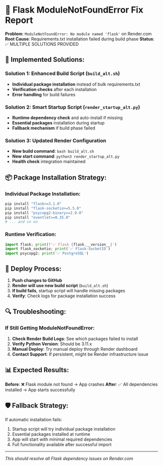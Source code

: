 # 🚨 Flask ModuleNotFoundError Fix Report

**Problem**: `ModuleNotFoundError: No module named 'flask'` on Render.com
**Root Cause**: Requirements.txt installation failed during build phase
**Status**: ✅ MULTIPLE SOLUTIONS PROVIDED

## 🔧 Implemented Solutions:

### Solution 1: Enhanced Build Script (`build_alt.sh`)
- **Individual package installation** instead of bulk requirements.txt
- **Verification checks** after each installation
- **Error handling** for build failures

### Solution 2: Smart Startup Script (`render_startup_alt.py`)
- **Runtime dependency check** and auto-install if missing
- **Essential packages** installation during startup
- **Fallback mechanism** if build phase failed

### Solution 3: Updated Render Configuration
- **New build command**: `bash build_alt.sh`
- **New start command**: `python3 render_startup_alt.py`
- **Health check** integration maintained

## 📦 Package Installation Strategy:

### Individual Package Installation:
```bash
pip install "flask>=3.1.0"
pip install "flask-socketio>=5.5.0"
pip install "psycopg2-binary>=2.9.0"
pip install "eventlet>=0.35.0"
# ... and so on
```

### Runtime Verification:
```python
import flask; print(f'✅ Flask {flask.__version__}')
import flask_socketio; print('✅ Flask-SocketIO')
import psycopg2; print('✅ PostgreSQL')
```

## 🎯 Deploy Process:

1. **Push changes to GitHub**
2. **Render will use new build script** (`build_alt.sh`)
3. **If build fails**, startup script will handle missing packages
4. **Verify**: Check logs for package installation success

## 🔍 Troubleshooting:

### If Still Getting ModuleNotFoundError:
1. **Check Render Build Logs**: See which packages failed to install
2. **Verify Python Version**: Should be 3.11.x
3. **Manual Deploy**: Try manual deploy through Render dashboard
4. **Contact Support**: If persistent, might be Render infrastructure issue

## 📊 Expected Results:

**Before**: ❌ Flask module not found → App crashes
**After**: ✅ All dependencies installed → App starts successfully

## 🛡️ Fallback Strategy:

If automatic installation fails:
1. Startup script will try individual package installation
2. Essential packages installed at runtime
3. App will start with minimal required dependencies
4. Full functionality available after successful import

---

*This should resolve all Flask dependency issues on Render.com*
